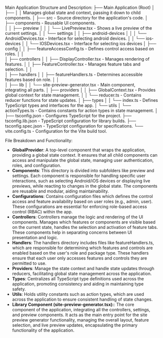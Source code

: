 Main Application Structure and Description:
├── Main Application (Root)
│   ├── <GlobalProvider>
│   │   Manages global state and context, passing it down to child components.
│
├── src - Source directory for the application's code.
│   ├── components - Reusable UI components.  
│   │   ├── preview
│   │   │   └── LivePreview.tsx - Shows a live preview of the current settings.
│   │   └── settings
│   │       ├── android-devices
│   │       │   └── AndroidDevices.tsx - Interface for selecting  android devices.
│   │       └── ios-devices
│   │           └── IOSDevices.tsx - Interface for selecting ios devices
│   ├── config
│   │   ├── featureAccessConfig.ts - Defines control access based on roles.
│   │   
│   ├── controllers
│   │   ├── DisplayController.tsx - Manages rendering of features. 
│   │   ├── FeatureController.tsx - Manages feature tabs and selection. 
│   │   
│   ├── handlers
│   │   ├── featureHandlers.ts - Determines accessible features based on role.
│   │   
│   ├── lib
│   │   └── site-preview-generator.tsx - Main component, integrating all parts.
│   ├── providers
│   │   ├── GlobalContext.tsx - Provides global context for state management.
│   │   └── reducer.ts - Contains reducer functions for state updates.
│   ├── types
│   │   └── index.ts - Defines TypeScript types and interfaces for the app.
│   └── utils
│       └── actionTypes.ts - Contains constants for action types in state management.
│
├── tsconfig.json - Configures TypeScript for the project.
├── tsconfig.lib.json - TypeScript configuration for library builds.
├── tsconfig.spec.json - TypeScript configuration for specifications.
└── vite.config.ts - Configuration for the Vite build tool.

File Breakdown and Functionality:
- **GlobalProvider**: A top-level component that wraps the application, providing a global state context. It ensures that all child components can access and manipulate the global state, managing user authentication, roles, and configuration.
- **Components**: This directory is divided into subfolders like preview and settings. Each component is responsible for handling specific user interactions, such as selecting Android/iOS devices or displaying live previews, while reacting to changes in the global state. The components are reusable and modular, aiding maintainability.
- **Configurations**: Contains configuration files  which defines the control access and feature availability based on user roles (e.g., admin, user). These configurations are essential for enforcing role-based access control (RBAC) within the app.
- **Controllers**: Controllers manage the logic and rendering of the UI components. Manages which features or components are visible based on the current state, handles the selection and activation of feature tabs. These components help in separating concerns between UI presentation and logic.
- **Handlers**: The handlers directory includes files like featureHandlers.ts, which are responsible for determining which features and controls are enabled based on the user's role and package type. These handlers ensure that each user only accesses features and controls they are permitted to use.
- **Providers**: Manage the state context and handle state updates through reducers, facilitating global state management across the application.
- **Types**: Centralizes all TypeScript type definitions used across the application, promoting consistency and aiding in maintaining type safety.
- **Utils**: Holds utility constants such as action types, which are used across the application to ensure consistent handling of state changes.
- **Library Component (site-preview-generator.tsx):**: The core component of the application, integrating all the controllers, settings, and preview components. It acts as the main entry point for the site preview generator functionality, managing the overall layout, feature selection, and live preview updates, encapsulating the primary functionality of the application.